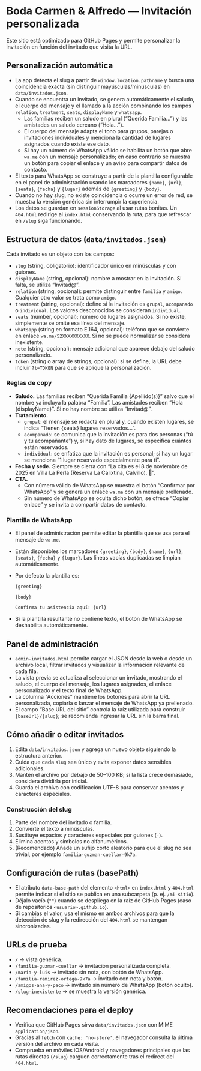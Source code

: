 # Boda Carmen & Alfredo — Invitación personalizada

Este sitio está optimizado para GitHub Pages y permite personalizar la invitación en función del invitado que visita la URL.

## Personalización automática

- La app detecta el slug a partir de `window.location.pathname` y busca una coincidencia exacta (sin distinguir mayúsculas/minúsculas) en `data/invitados.json`.
- Cuando se encuentra un invitado, se genera automáticamente el saludo, el cuerpo del mensaje y el llamado a la acción combinando los campos `relation`, `treatment`, `seats`, `displayName` y `whatsapp`.
  - Las familias reciben un saludo en plural (“Querida Familia…”) y las amistades un saludo cercano (“Hola…”).
  - El cuerpo del mensaje adapta el tono para grupos, parejas o invitaciones individuales y menciona la cantidad de lugares asignados cuando existe ese dato.
  - Si hay un número de WhatsApp válido se habilita un botón que abre `wa.me` con un mensaje personalizado; en caso contrario se muestra un botón para copiar el enlace y un aviso para compartir datos de contacto.
- El texto para WhatsApp se construye a partir de la plantilla configurable en el panel de administración usando los marcadores `{name}`, `{url}`, `{seats}`, `{fecha}` y `{lugar}` además de `{greeting}` y `{body}`.
- Cuando no hay slug, no existe coincidencia o ocurre un error de red, se muestra la versión genérica sin interrumpir la experiencia.
- Los datos se guardan en `sessionStorage` al usar rutas bonitas. Un `404.html` redirige al `index.html` conservando la ruta, para que refrescar en `/slug` siga funcionando.

## Estructura de datos (`data/invitados.json`)

Cada invitado es un objeto con los campos:

- `slug` (string, obligatorio): identificador único en minúsculas y con guiones.
- `displayName` (string, opcional): nombre a mostrar en la invitación. Si falta, se utiliza “Invitad@”.
- `relation` (string, opcional): permite distinguir entre `familia` y `amigo`. Cualquier otro valor se trata como `amigo`.
- `treatment` (string, opcional): define si la invitación es `grupal`, `acompanado` o `individual`. Los valores desconocidos se consideran `individual`.
- `seats` (number, opcional): número de lugares asignados. Si no existe, simplemente se omite esa línea del mensaje.
- `whatsapp` (string en formato E.164, opcional): teléfono que se convierte en enlace `wa.me/52XXXXXXXXXX`. Si no se puede normalizar se considera inexistente.
- `note` (string, opcional): mensaje adicional que aparece debajo del saludo personalizado.
- `token` (string o array de strings, opcional): si se define, la URL debe incluir `?t=TOKEN` para que se aplique la personalización.

### Reglas de copy

- **Saludo.** Las familias reciben “Querida Familia {Apellido(s)}” salvo que el nombre ya incluya la palabra “Familia”. Las amistades reciben “Hola {displayName}”. Si no hay nombre se utiliza “Invitad@”.
- **Tratamiento.**
  - `grupal`: el mensaje se redacta en plural y, cuando existen lugares, se indica “Tienen {seats} lugares reservados…”.
  - `acompanado`: se comunica que la invitación es para dos personas (“tú y tu acompañante”) y, si hay dato de lugares, se especifica cuántos están reservados.
  - `individual`: se enfatiza que la invitación es personal; si hay un lugar se menciona “1 lugar reservado especialmente para ti”.
- **Fecha y sede.** Siempre se cierra con “La cita es el 8 de noviembre de 2025 en Villa La Perla (Reserva La Calixtina, Calvillo). 💍”.
- **CTA.**
  - Con número válido de WhatsApp se muestra el botón “Confirmar por WhatsApp” y se genera un enlace `wa.me` con un mensaje prellenado.
  - Sin número de WhatsApp se oculta dicho botón, se ofrece “Copiar enlace” y se invita a compartir datos de contacto.

### Plantilla de WhatsApp

- El panel de administración permite editar la plantilla que se usa para el mensaje de `wa.me`.
- Están disponibles los marcadores `{greeting}`, `{body}`, `{name}`, `{url}`, `{seats}`, `{fecha}` y `{lugar}`. Las líneas vacías duplicadas se limpian automáticamente.
- Por defecto la plantilla es:

  ```text
  {greeting}

  {body}

  Confirma tu asistencia aquí: {url}
  ```

- Si la plantilla resultante no contiene texto, el botón de WhatsApp se deshabilita automáticamente.

## Panel de administración

- `admin-invitados.html` permite cargar el JSON desde la web o desde un archivo local, filtrar invitados y visualizar la información relevante de cada fila.
- La vista previa se actualiza al seleccionar un invitado, mostrando el saludo, el cuerpo del mensaje, los lugares asignados, el enlace personalizado y el texto final de WhatsApp.
- La columna “Acciones” mantiene los botones para abrir la URL personalizada, copiarla o lanzar el mensaje de WhatsApp ya prellenado.
- El campo “Base URL del sitio” controla la raíz utilizada para construir `{baseUrl}/{slug}`; se recomienda ingresar la URL sin la barra final.

## Cómo añadir o editar invitados

1. Edita `data/invitados.json` y agrega un nuevo objeto siguiendo la estructura anterior.
2. Cuida que cada `slug` sea único y evita exponer datos sensibles adicionales.
3. Mantén el archivo por debajo de 50–100 KB; si la lista crece demasiado, considera dividirla por inicial.
4. Guarda el archivo con codificación UTF-8 para conservar acentos y caracteres especiales.

### Construcción del slug

1. Parte del nombre del invitado o familia.
2. Convierte el texto a minúsculas.
3. Sustituye espacios y caracteres especiales por guiones (`-`).
4. Elimina acentos y símbolos no alfanuméricos.
5. (Recomendado) Añade un sufijo corto aleatorio para que el slug no sea trivial, por ejemplo `familia-guzman-cuellar-9k7a`.

## Configuración de rutas (basePath)

- El atributo `data-base-path` del elemento `<html>` en `index.html` y `404.html` permite indicar si el sitio se publica en una subcarpeta (p. ej. `/mi-sitio`).
- Déjalo vacío (`""`) cuando se despliega en la raíz de GitHub Pages (caso de repositorios `<usuario>.github.io`).
- Si cambias el valor, usa el mismo en ambos archivos para que la detección de slug y la redirección del `404.html` se mantengan sincronizadas.

## URLs de prueba

- `/` → vista genérica.
- `/familia-guzman-cuellar` → invitación personalizada completa.
- `/maria-y-luis` → invitado sin nota, con botón de WhatsApp.
- `/familia-ramirez-ortega-9k7a` → invitado con nota y botón.
- `/amigos-ana-y-paco` → invitado sin número de WhatsApp (botón oculto).
- `/slug-inexistente` → se muestra la versión genérica.

## Recomendaciones para el deploy

- Verifica que GitHub Pages sirva `data/invitados.json` con MIME `application/json`.
- Gracias al `fetch` con `cache: 'no-store'`, el navegador consulta la última versión del archivo en cada visita.
- Comprueba en móviles iOS/Android y navegadores principales que las rutas directas (`/slug`) carguen correctamente tras el redirect del `404.html`.
